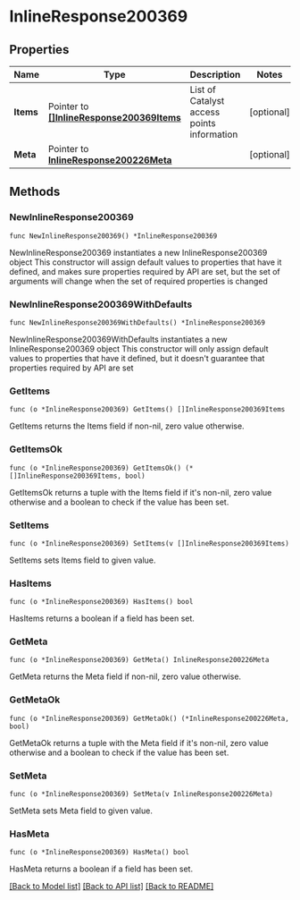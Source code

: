 # InlineResponse200369

## Properties

Name | Type | Description | Notes
------------ | ------------- | ------------- | -------------
**Items** | Pointer to [**[]InlineResponse200369Items**](InlineResponse200369Items.md) | List of Catalyst access points information | [optional] 
**Meta** | Pointer to [**InlineResponse200226Meta**](InlineResponse200226Meta.md) |  | [optional] 

## Methods

### NewInlineResponse200369

`func NewInlineResponse200369() *InlineResponse200369`

NewInlineResponse200369 instantiates a new InlineResponse200369 object
This constructor will assign default values to properties that have it defined,
and makes sure properties required by API are set, but the set of arguments
will change when the set of required properties is changed

### NewInlineResponse200369WithDefaults

`func NewInlineResponse200369WithDefaults() *InlineResponse200369`

NewInlineResponse200369WithDefaults instantiates a new InlineResponse200369 object
This constructor will only assign default values to properties that have it defined,
but it doesn't guarantee that properties required by API are set

### GetItems

`func (o *InlineResponse200369) GetItems() []InlineResponse200369Items`

GetItems returns the Items field if non-nil, zero value otherwise.

### GetItemsOk

`func (o *InlineResponse200369) GetItemsOk() (*[]InlineResponse200369Items, bool)`

GetItemsOk returns a tuple with the Items field if it's non-nil, zero value otherwise
and a boolean to check if the value has been set.

### SetItems

`func (o *InlineResponse200369) SetItems(v []InlineResponse200369Items)`

SetItems sets Items field to given value.

### HasItems

`func (o *InlineResponse200369) HasItems() bool`

HasItems returns a boolean if a field has been set.

### GetMeta

`func (o *InlineResponse200369) GetMeta() InlineResponse200226Meta`

GetMeta returns the Meta field if non-nil, zero value otherwise.

### GetMetaOk

`func (o *InlineResponse200369) GetMetaOk() (*InlineResponse200226Meta, bool)`

GetMetaOk returns a tuple with the Meta field if it's non-nil, zero value otherwise
and a boolean to check if the value has been set.

### SetMeta

`func (o *InlineResponse200369) SetMeta(v InlineResponse200226Meta)`

SetMeta sets Meta field to given value.

### HasMeta

`func (o *InlineResponse200369) HasMeta() bool`

HasMeta returns a boolean if a field has been set.


[[Back to Model list]](../README.md#documentation-for-models) [[Back to API list]](../README.md#documentation-for-api-endpoints) [[Back to README]](../README.md)


